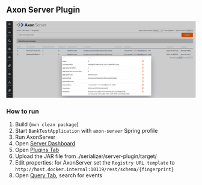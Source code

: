 ## Axon Server Plugin

![Server Plugin](server-plugin.png "Server Plugin")


### How to run
1. Build (`mvn clean package`)
2. Start `BankTestApplication` with `axon-server` Spring profile
3. Run AxonServer
4. Open [Server Dashboard](http://localhost:8024/)
5. Open [Plugins Tab](http://localhost:8024/#plugins)
6. Upload the JAR file from ./serializer/server-plugin/target/
7. Edit properties: for AxonServer set the `Registry URL template` to `http://host.docker.internal:10119/rest/schema/{fingerprint}`
8. Open [Query Tab](http://localhost:8024/#query), search for events


